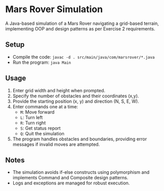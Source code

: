 # Mars Rover Simulation

A Java-based simulation of a Mars Rover navigating a grid-based terrain, implementing OOP and design patterns as per Exercise 2 requirements.

## Setup
- Compile the code: `javac -d . src/main/java/com/marsrover/*.java`
- Run the program: `java Main`

## Usage
1. Enter grid width and height when prompted.
2. Specify the number of obstacles and their coordinates (x,y).
3. Provide the starting position (x, y) and direction (N, S, E, W).
4. Enter commands one at a time:
   - `M`: Move forward
   - `L`: Turn left
   - `R`: Turn right
   - `S`: Get status report
   - `Q`: Quit the simulation
5. The program handles obstacles and boundaries, providing error messages if invalid moves are attempted.

## Notes
- The simulation avoids if-else constructs using polymorphism and implements Command and Composite design patterns.
- Logs and exceptions are managed for robust execution.
